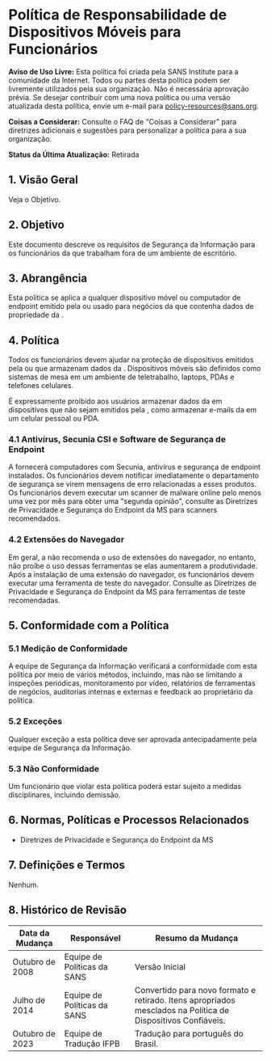 # Política de Responsabilidade de Dispositivos Móveis para Funcionários

**Aviso de Uso Livre:** Esta política foi criada pela SANS Institute para a comunidade da Internet. Todos ou partes desta política podem ser livremente utilizados pela sua organização. Não é necessária aprovação prévia. Se desejar contribuir com uma nova política ou uma versão atualizada desta política, envie um e-mail para policy-resources@sans.org.

**Coisas a Considerar:** Consulte o FAQ de "Coisas a Considerar" para diretrizes adicionais e sugestões para personalizar a política para a sua organização.

**Status da Última Atualização:** Retirada

## 1. Visão Geral
Veja o Objetivo.

## 2. Objetivo
Este documento descreve os requisitos de Segurança da Informação para os funcionários da <Nome da Empresa> que trabalham fora de um ambiente de escritório.

## 3. Abrangência
Esta política se aplica a qualquer dispositivo móvel ou computador de endpoint emitido pela <Nome da Empresa> ou usado para negócios da <Nome da Empresa> que contenha dados de propriedade da <Nome da Empresa>.

## 4. Política
Todos os funcionários devem ajudar na proteção de dispositivos emitidos pela <Nome da Empresa> ou que armazenam dados da <Nome da Empresa>. Dispositivos móveis são definidos como sistemas de mesa em um ambiente de teletrabalho, laptops, PDAs e telefones celulares.

É expressamente proibido aos usuários armazenar dados da <Nome da Empresa> em dispositivos que não sejam emitidos pela <Nome da Empresa>, como armazenar e-mails da <Nome da Empresa> em um celular pessoal ou PDA.

### 4.1 Antivírus, Secunia CSI e Software de Segurança de Endpoint
A <Nome da Empresa> fornecerá computadores com Secunia, antivírus e segurança de endpoint instalados. Os funcionários devem notificar imediatamente o departamento de segurança se virem mensagens de erro relacionadas a esses produtos. Os funcionários devem executar um scanner de malware online pelo menos uma vez por mês para obter uma "segunda opinião", consulte as Diretrizes de Privacidade e Segurança do Endpoint da MS para scanners recomendados.

### 4.2 Extensões do Navegador
Em geral, a <Nome da Empresa> não recomenda o uso de extensões do navegador, no entanto, não proíbe o uso dessas ferramentas se elas aumentarem a produtividade. Após a instalação de uma extensão do navegador, os funcionários devem executar uma ferramenta de teste do navegador. Consulte as Diretrizes de Privacidade e Segurança do Endpoint da MS para ferramentas de teste recomendadas.

## 5. Conformidade com a Política
### 5.1 Medição de Conformidade
A equipe de Segurança da Informação verificará a conformidade com esta política por meio de vários métodos, incluindo, mas não se limitando a inspeções periódicas, monitoramento por vídeo, relatórios de ferramentas de negócios, auditorias internas e externas e feedback ao proprietário da política.

### 5.2 Exceções
Qualquer exceção a esta política deve ser aprovada antecipadamente pela equipe de Segurança da Informação.

### 5.3 Não Conformidade
Um funcionário que violar esta política poderá estar sujeito a medidas disciplinares, incluindo demissão.

## 6. Normas, Políticas e Processos Relacionados
- Diretrizes de Privacidade e Segurança do Endpoint da MS

## 7. Definições e Termos
Nenhum.

## 8. Histórico de Revisão
Data da Mudança | Responsável | Resumo da Mudança
--- | --- | ---
Outubro de 2008 | Equipe de Políticas da SANS | Versão Inicial
Julho de 2014 | Equipe de Políticas da SANS | Convertido para novo formato e retirado. Itens apropriados mesclados na Política de Dispositivos Confiáveis.
Outubro de 2023 | Equipe de Tradução IFPB | Tradução para português do Brasil.